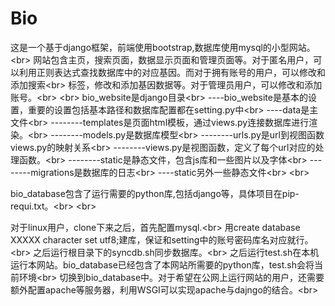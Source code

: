 # Bio
这是一个基于django框架，前端使用bootstrap,数据库使用mysql的小型网站。\<br> 
网站包含主页，搜索页面，数据显示页面和管理页面等。对于匿名用户，可以利用正则表达式查找数据库中的对应基因。而对于拥有账号的用户，可以修改和添加搜索\<br> 
标签，修改和添加基因数据等。对于管理员用户，可以修改和添加账号。\<br> 
\<br> 
bio_website是django目录\<br> 
----bio_website是基本的设置，重要的设置包括基本路径和数据库配置都在setting.py中\<br> 
----data是主文件\<br> 
--------templates是页面html模板，通过views.py连接数据库进行渲染。\<br> 
--------models.py是数据库模型\<br> 
--------urls.py是url到视图函数views.py的映射关系\<br> 
--------views.py是视图函数，定义了每个url对应的处理函数。\<br> 
--------static是静态文件，包含js库和一些图片以及字体\<br> 
--------migrations是数据库的日志\<br> 
----static另外一些静态文件\<br> 
\<br> 
    
    
bio_database包含了运行需要的python库,包括django等，具体项目在pip-requi.txt。\<br> 
\<br> 



对于linux用户，clone下来之后，首先配置mysql.\<br> 
用create database XXXXX character set utf8;建库，保证和setting中的账号密码库名对应就行。\<br> 
之后运行根目录下的syncdb.sh同步数据库。\<br> 
之后运行test.sh在本机运行本网站。bio_database已经包含了本网站所需要的python库，test.sh会将当前环境\<br> 
切换到bio_database中。对于希望在公网上运行网站的用户，还需要额外配置apache等服务器，利用WSGI可以实现apache与dajngo的结合。\<br> 
